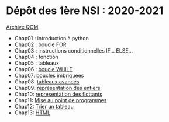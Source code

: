 # Dépôt des 1ère NSI : 2020-2021


[Archive QCM](https://github.com/thfruchart/1nsi-2020/blob/master/Anciens_QCM.md)

* Chap01 : introduction à python
* Chap02 : boucle FOR
* Chap03 : instructions conditionnelles IF... ELSE...
* Chap04 : fonction 
* Chap05 : tableaux
* Chap06 : [boucle WHILE](https://github.com/thfruchart/1nsi-2020/tree/master/Chap06)
* Chap07: [boucles imbriquées](https://github.com/thfruchart/1nsi-2020/tree/master/Chap07)
* Chap08: [tableaux avancés](https://github.com/thfruchart/1nsi-2020/tree/master/Chap08)
* Chap09: [représentation des entiers](https://github.com/thfruchart/1nsi-2020/tree/master/Chap09)
* Chap10: [représentation des flottants](https://github.com/thfruchart/1nsi-2020/tree/master/Chap10)
* Chap11: [Mise au point de programmes](https://github.com/thfruchart/1nsi-2020/tree/master/Chap11)
* Chap12: [Trier un tableau](https://github.com/thfruchart/1nsi-2020/tree/master/Chap12)
* Chap13: [HTML](https://github.com/thfruchart/1nsi-2020/tree/master/Chap13)

